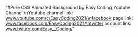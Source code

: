 "#Pure CSS Animated Background by Easy Coding Youtube Channel.\nYoutube channel link: www.youtube.com/c/EasyCoding2021/\nfacebook page link: www.facebook.com/EasyCoding2021/\ntwitter account link: www.twitter.com/Easy__Coding/"
